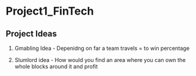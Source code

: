 # Project1_FinTech


## Project Ideas

1. Gmabling Idea - Depenidng on far a team travels = to win percentage

2. Slumlord idea - How would you find an area where you can own the whole blocks around it and profit
